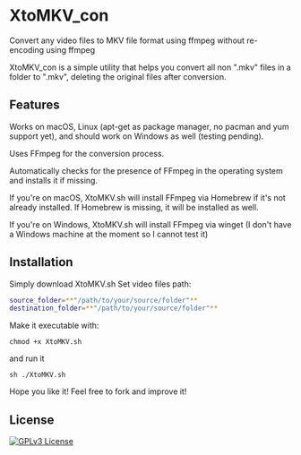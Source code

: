 # XtoMKV_con
Convert any video files to MKV file format using ffmpeg without re-encoding using ffmpeg


XtoMKV_con is a simple utility that helps you convert all non ".mkv" files in a folder to ".mkv", deleting the original files after conversion.

## Features

Works on macOS, Linux (apt-get as package manager, no pacman and yum support yet), and should work on Windows as well (testing pending).

Uses FFmpeg for the conversion process.

Automatically checks for the presence of FFmpeg in the operating system and installs it if missing.

If you're on macOS, XtoMKV.sh will install FFmpeg via Homebrew if it's not already installed. If Homebrew is missing, it will be installed as well.

If you're on Windows, XtoMKV.sh will install FFmpeg via winget (I don't have a Windows machine at the moment so I cannot test it)


## Installation

Simply download XtoMKV.sh
Set video files path:
```bash
source_folder=**"/path/to/your/source/folder"**
destination_folder=**"/path/to/your/source/folder"**
```
Make it executable with:
```
chmod +x XtoMKV.sh
```
and run it
```
sh ./XtoMKV.sh
```

Hope you like it! Feel free to fork and improve it!

## License

[![GPLv3 License](https://img.shields.io/badge/License-GPL%20v3-yellow.svg)](https://opensource.org/licenses/)
